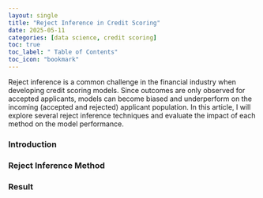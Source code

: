 ```yaml
---
layout: single
title: "Reject Inference in Credit Scoring"
date: 2025-05-11
categories: [data science, credit scoring]
toc: true
toc_label: " Table of Contents"
toc_icon: "bookmark"
---
```


Reject inference is a common challenge in the financial industry when developing credit scoring models. Since outcomes are only observed for accepted applicants, models can become biased and underperform on the incoming (accepted and rejected) applicant population. In this article, I will explore several reject inference techniques and evaluate the impact of each method on the model performance.

### Introduction


### Reject Inference Method


### Result